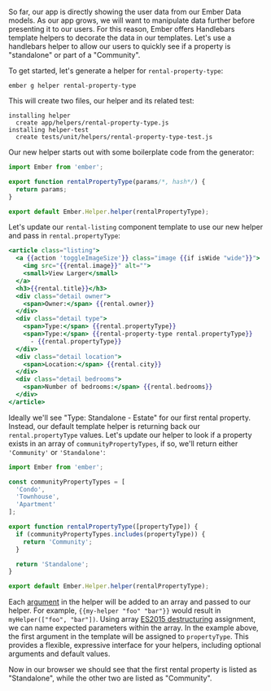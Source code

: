 So far, our app is directly showing the user data from our Ember Data models.
As our app grows, we will want to manipulate data further before presenting it to our users.
For this reason, Ember offers Handlebars template helpers to decorate the data in our templates.
Let's use a handlebars helper to allow our users to quickly see if a property is "standalone" or part of a "Community".

To get started, let's generate a helper for `rental-property-type`:

```shell
ember g helper rental-property-type
```

This will create two files, our helper and its related test:

```shell
installing helper
  create app/helpers/rental-property-type.js
installing helper-test
  create tests/unit/helpers/rental-property-type-test.js
```

Our new helper starts out with some boilerplate code from the generator:

```javascript {data-filename=app/helpers/rental-property-type.js}
import Ember from 'ember';

export function rentalPropertyType(params/*, hash*/) {
  return params;
}

export default Ember.Helper.helper(rentalPropertyType);
```

Let's update our `rental-listing` component template to use our new helper and pass in `rental.propertyType`:

```handlebars {data-filename=app/templates/components/rental-listing.hbs data-diff="-11,+12,+13"}
<article class="listing">
  <a {{action 'toggleImageSize'}} class="image {{if isWide "wide"}}">
    <img src="{{rental.image}}" alt="">
    <small>View Larger</small>
  </a>
  <h3>{{rental.title}}</h3>
  <div class="detail owner">
    <span>Owner:</span> {{rental.owner}}
  </div>
  <div class="detail type">
    <span>Type:</span> {{rental.propertyType}}
    <span>Type:</span> {{rental-property-type rental.propertyType}}
      - {{rental.propertyType}}
  </div>
  <div class="detail location">
    <span>Location:</span> {{rental.city}}
  </div>
  <div class="detail bedrooms">
    <span>Number of bedrooms:</span> {{rental.bedrooms}}
  </div>
</article>
```

Ideally we'll see "Type: Standalone - Estate" for our first rental property.
Instead, our default template helper is returning back our `rental.propertyType` values.
Let's update our helper to look if a property exists in an array of `communityPropertyTypes`,
if so, we'll return either `'Community'` or `'Standalone'`:

```javascript {data-filename=app/helpers/rental-property-type.js}
import Ember from 'ember';

const communityPropertyTypes = [
  'Condo',
  'Townhouse',
  'Apartment'
];

export function rentalPropertyType([propertyType]) {
  if (communityPropertyTypes.includes(propertyType)) {
    return 'Community';
  }

  return 'Standalone';
}

export default Ember.Helper.helper(rentalPropertyType);
```

Each [argument](https://guides.emberjs.com/v2.12.0/templates/writing-helpers/#toc_helper-arguments) in the helper will be added to an array and passed to our helper. For example, `{{my-helper "foo" "bar"}}` would result in `myHelper(["foo", "bar"])`. Using array [ES2015 destructuring](https://developer.mozilla.org/en-US/docs/Web/JavaScript/Reference/Operators/Destructuring_assignment) assignment, we can name expected parameters within the array. In the example above, the first argument in the template will be assigned to `propertyType`. This provides a flexible, expressive interface for your helpers, including optional arguments and default values.

Now in our browser we should see that the first rental property is listed as "Standalone",
while the other two are listed as "Community".
